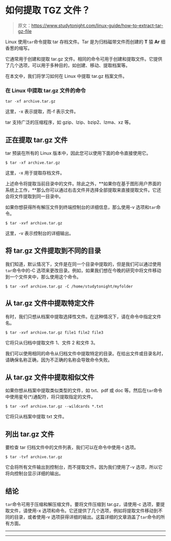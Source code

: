 # 如何提取 TGZ 文件？

> 原文：<https://www.studytonight.com/linux-guide/how-to-extract-tar-gz-file>

Linux 使用`tar`命令提取 tar 存档文件。Tar 是为归档磁带文件而创建的 **T** 猿 **Ar** 细香葱的缩写。

它通常用于创建和提取 tar.gz 文件。相同的命令可用于创建和提取文件。它提供了几个选项，可以用于多种目的，如创建、移动、提取档案等。

在本文中，我们将学习如何在 Linux 中提取 tar.gz 档案文件。

### 在 Linux 中提取 tar.gz 文件的命令

```
tar -xf archive.tar.gz
```

这里，-x 表示提取，而-f 表示文件。

tar 支持广泛的压缩程序，如 gzip、lzip、bzip2、lzma、xz 等。

## 正在提取 tar.gz 文件

tar 预装在所有的 Linux 版本中，因此您可以使用下面的命令直接使用它。

```
$ tar -xf archive.tar.gz
```

这里，-x 用于提取存档文件。

上述命令将提取当前目录中的文件。除此之外，**如果你在基于图形用户界面的系统上工作，**那么你可以通过右击文件并选择全部提取来直接提取文件。它还会将文件提取到同一目录中。

如果你想获得所有解压文件到终端控制台的详细信息，那么使用-v 选项和`tar`命令。

```
$ tar -xvf archive.tar.gz
```

这里，-v 表示控制台的详细输出。

## 将 tar.gz 文件提取到不同的目录

我们知道，默认情况下，文件是在同一个目录中提取的，但是我们可以通过使用`tar`命令中的-C 选项来更改目录。例如，如果我们想在今晚的研究中将文件移动到一个文件夹中，那么使用这个命令。

```
$ tar -xvf archive.tar.gz -C /home/studytonight/myfolder
```

## 从 tar.gz 文件中提取特定文件

有时，我们只想从档案中提取选择性文件。在这种情况下，请在命令中指定文件名。

```
$ tar -xvf archive.tar.gz file1 file2 file3
```

它将只从归档中提取文件 1、文件 2 和文件 3。

我们可以使用相同的命令从归档文件中提取特定的目录。在给出文件或目录名时，请确保名称正确，因为不正确的名称会导致命令失败。

## 从 tar.gz 文件中提取相似文件

如果你想从档案中提取类似类型的文件，如 txt、pdf 或 doc 等。然后在`tar`命令中使用星号(*)通配符，将只提取指定的文件。

```
$ tar -xvf archive.tar.gz --wildcards *.txt
```

它将只从档案中提取 txt 文件。

## 列出 tar.gz 文件

要检查 tar 归档文件中的文件列表，我们可以在命令中使用-t 选项。

```
$ tar -tvf archive.tar.gz
```

它会将所有文件输出到控制台，而不提取文件。因为我们使用了-v 选项，所以它将向控制台显示详细的输出。

## 结论

`tar`命令可用于压缩和解压缩文件。要将文件压缩到 tar.gz，请使用-c 选项，要提取文件，请使用-x 选项和命令。它还提供了几个选项，例如将提取文件移动到不同的目录，或者使用-v 选项获得详细的输出。这篇详细的文章涵盖了`tar`命令的所有方面。

* * *

* * *